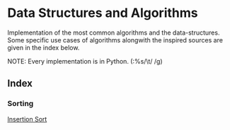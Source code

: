 # Data Structures and Algorithms

Implementation of the most common algorithms and the data-structures. Some specific use cases of algorithms alongwith 
the inspired sources are given in the index below. 

NOTE: Every implementation is in Python. (:%s/\t/  /g)
## Index

### Sorting

[Insertion Sort](https://github.com/kanhegaonkarsaurabh/ds-algorithms/blob/master/sorting/insert.py)
